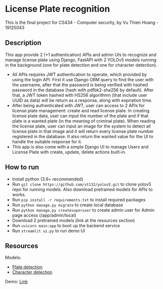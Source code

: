 # License Plate recognition

This is the final project for CS434 - Computer security, by Vu Thien Hoang - 19125043

## Description
This app provide 2 (+1 authentication) APIs and admin UIs to recognize and manage license plate using Django, FastAPI with 2 YOLOv5 models running in the background (one for plate detection and one for character detection).
- All APIs requires JWT authentication to operate, which provided by using the login API. First it use Django ORM query to find the user with the username, after that the password is being verified with hashed password in the database (hash with pdfbk2-sha256 by default). After that, a JWT token hashed with HS256 algorithmn (that include user UUID as data) will be return as a response, along with expiration time.
- After being authenticated with JWT, user can access to 2 APIs for license plate management: create and read license plate. In creating license plate data, user can input the number of the plate and if that plate is a wanted plate (in the meaning of criminal plate). When reading the license plate, user can input an image for the system to detect all license plate in that image and it will return every license plate number registered in the database. It also return the wanted value for the UI to handle the suitable response for it.
- This app is also come with a simple Django UI to manage Users and License Plate with create, update, delete actions built-in.

## How to run
- Install python (3.9+ recommended)
- Run `git clone https://github.com/vt132/yolov5.git` to clone yolov5 repo for running models. Also download pretrained models for APIs to works.
- Run `pip install -r requirements.txt` to install required packages
- Run `python manage.py migrate` to create local database
- Run `python manage.py createsuperuser` to create admin user for Admin page access (/app/admin/local)
- Download 2 pretrained models (link at the resources section)
- Run `uvicorn main:app` to boot up the backend service
- Run `streamlit ui.py` to run demo UI
  
## Resources
Models: 
- [Plate detection](https://drive.google.com/file/d/1wnbyyVZzZJoMwhBYFdYQ578648mKMJFX/view?usp=sharing)
- [Character detection](https://drive.google.com/file/d/1WeOq1l41-3cV7tgDNVPxl03k_52atGPb/view?usp=sharing)

Demo: [Link](https://youtu.be/0H4fDBCdg2g)
